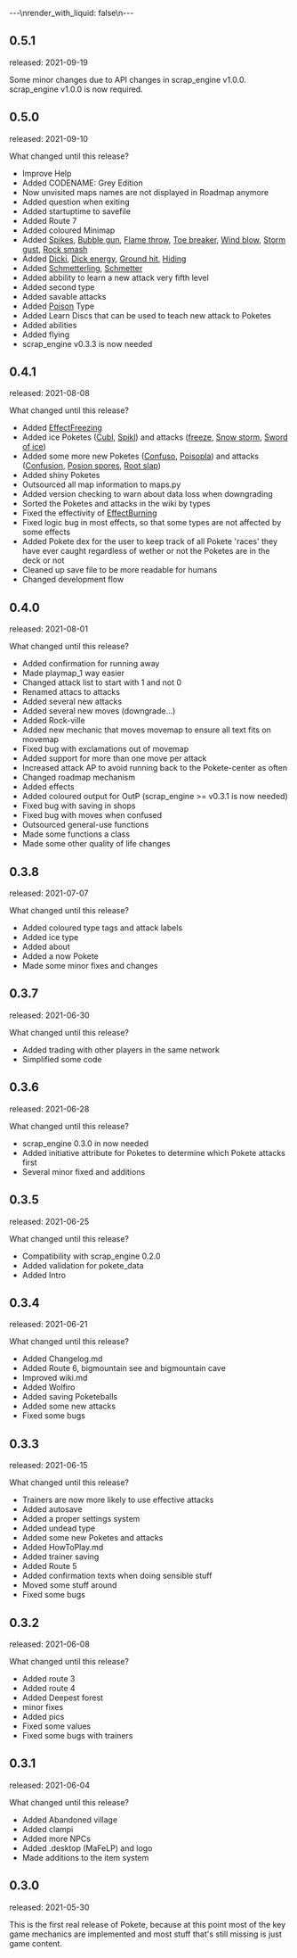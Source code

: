 ---\nrender_with_liquid: false\n---
<h2 id="051">0.5.1</h2>
<p>released: 2021-09-19</p>
<p>Some minor changes due to API changes in scrap_engine v1.0.0. scrap_engine v1.0.0 is now required.</p>
<h2 id="050">0.5.0</h2>
<p>released: 2021-09-10</p>
<p>What changed until this release?</p>
<ul>
<li>Improve Help</li>
<li>Added CODENAME: Grey Edition</li>
<li>Now unvisited maps names are not displayed in Roadmap anymore</li>
<li>Added question when exiting</li>
<li>Added startuptime to savefile</li>
<li>Added Route 7</li>
<li>Added coloured Minimap</li>
<li>Added <a href="wiki.md#spikes">Spikes</a>, <a href="wiki.md#bubble-gun">Bubble gun</a>, <a href="wiki.md#flame-throw">Flame throw</a>, <a href="wiki.md#toe-breaker">Toe breaker</a>, <a href="wiki.md#wind-blow">Wind blow</a>, <a href="wiki.md#storm-gust">Storm gust</a>, <a href="wiki.md#rock-smash">Rock smash</a></li>
<li>Added <a href="wiki.md#dicki">Dicki</a>, <a href="wiki.md#dick-energy">Dick energy</a>, <a href="wiki.md#ground-hit">Ground hit</a>, <a href="wiki.md#hiding">Hiding</a></li>
<li>Added <a href="wiki.md#Schmetterling">Schmetterling</a>, <a href="wiki.md#schmetter">Schmetter</a></li>
<li>Added abbility to learn a new attack very fifth level</li>
<li>Added second type</li>
<li>Added savable attacks</li>
<li>Added <a href="wiki.md#types">Poison</a> Type</li>
<li>Added Learn Discs that can be used to teach new attack to Poketes</li>
<li>Added abilities</li>
<li>Added flying</li>
<li>scrap_engine v0.3.3 is now needed</li>
</ul>
<h2 id="041">0.4.1</h2>
<p>released: 2021-08-08</p>
<p>What changed until this release?</p>
<ul>
<li>Added <a href="wiki.md#freezing">EffectFreezing</a></li>
<li>Added ice Poketes (<a href="wiki.md#cubl">Cubl</a>, <a href="wiki.md#spikl">Spikl</a>) and attacks (<a href="wiki.md#freeze">freeze</a>, <a href="wiki.md#snow-storm">Snow storm</a>, <a href="wiki.md#sword-of-ice">Sword of ice</a>)</li>
<li>Added some more new Poketes (<a href="wiki.md#confuso">Confuso</a>, <a href="wiki.md#poisopla">Poisopla</a>) and attacks (<a href="wiki.md#confusion">Confusion</a>, <a href="wiki.md#poison-spores">Posion spores</a>, <a href="wiki.md#root-slap">Root slap</a>)</li>
<li>Added shiny Poketes</li>
<li>Outsourced all map information to maps.py</li>
<li>Added version checking to warn about data loss when downgrading</li>
<li>Sorted the Poketes and attacks in the wiki by types</li>
<li>Fixed the effectivity of <a href="wiki.md#burning">EffectBurning</a></li>
<li>Fixed logic bug in most effects, so that some types are not affected by some effects</li>
<li>Added Pokete dex for the user to keep track of all Pokete 'races' they have ever caught regardless of wether or not the Poketes are in the deck or not</li>
<li>Cleaned up save file to be more readable for humans</li>
<li>Changed development flow</li>
</ul>
<h2 id="040">0.4.0</h2>
<p>released: 2021-08-01</p>
<p>What changed until this release?</p>
<ul>
<li>Added confirmation for running away</li>
<li>Made playmap_1 way easier</li>
<li>Changed attack list to start with 1 and not 0</li>
<li>Renamed attacs to attacks</li>
<li>Added several new attacks</li>
<li>Added several new moves (downgrade...)</li>
<li>Added Rock-ville</li>
<li>Added new mechanic that moves movemap to ensure all text fits on movemap</li>
<li>Fixed bug with exclamations out of movemap</li>
<li>Added support for more than one move per attack</li>
<li>Increased attack AP to avoid running back to the Pokete-center as often</li>
<li>Changed roadmap mechanism</li>
<li>Added effects</li>
<li>Added coloured output for OutP (scrap_engine &gt;= v0.3.1 is now needed)</li>
<li>Fixed bug with saving in shops</li>
<li>Fixed bug with moves when confused</li>
<li>Outsourced general-use functions</li>
<li>Made some functions a class</li>
<li>Made some other quality of life changes</li>
</ul>
<h2 id="038">0.3.8</h2>
<p>released: 2021-07-07</p>
<p>What changed until this release?</p>
<ul>
<li>Added coloured type tags and attack labels</li>
<li>Added ice type</li>
<li>Added about</li>
<li>Added a now Pokete</li>
<li>Made some minor fixes and changes</li>
</ul>
<h2 id="037">0.3.7</h2>
<p>released: 2021-06-30</p>
<p>What changed until this release?</p>
<ul>
<li>Added trading with other players in the same network</li>
<li>Simplified some code</li>
</ul>
<h2 id="036">0.3.6</h2>
<p>released: 2021-06-28</p>
<p>What changed until this release?</p>
<ul>
<li>scrap_engine 0.3.0 in now needed</li>
<li>Added initiative attribute for Poketes to determine which Pokete attacks first</li>
<li>Several minor fixed and additions</li>
</ul>
<h2 id="035">0.3.5</h2>
<p>released: 2021-06-25</p>
<p>What changed until this release?</p>
<ul>
<li>Compatibility with scrap_engine 0.2.0</li>
<li>Added validation for pokete_data</li>
<li>Added Intro</li>
</ul>
<h2 id="034">0.3.4</h2>
<p>released: 2021-06-21</p>
<p>What changed until this release?</p>
<ul>
<li>Added Changelog.md</li>
<li>Added Route 6, bigmountain see and bigmountain cave</li>
<li>Improved wiki.md</li>
<li>Added Wolfiro</li>
<li>Added saving Poketeballs</li>
<li>Added some new attacks</li>
<li>Fixed some bugs</li>
</ul>
<h2 id="033">0.3.3</h2>
<p>released: 2021-06-15</p>
<p>What changed until this release?</p>
<ul>
<li>Trainers are now more likely to use effective attacks</li>
<li>Added autosave</li>
<li>Added a proper settings system</li>
<li>Added undead type</li>
<li>Added some new Poketes and attacks</li>
<li>Added HowToPlay.md</li>
<li>Added trainer saving</li>
<li>Added Route 5</li>
<li>Added confirmation texts when doing sensible stuff</li>
<li>Moved some stuff around</li>
<li>Fixed some bugs</li>
</ul>
<h2 id="032">0.3.2</h2>
<p>released: 2021-06-08</p>
<p>What changed until this release?</p>
<ul>
<li>Added route 3</li>
<li>Added route 4</li>
<li>Added Deepest forest</li>
<li>minor fixes</li>
<li>Added pics</li>
<li>Fixed some values</li>
<li>Fixed some bugs with trainers</li>
</ul>
<h2 id="031">0.3.1</h2>
<p>released: 2021-06-04</p>
<p>What changed until this release?</p>
<ul>
<li>Added Abandoned village</li>
<li>Added clampi</li>
<li>Added more NPCs</li>
<li>Added .desktop (MaFeLP) and logo</li>
<li>Made additions to the item system</li>
</ul>
<h2 id="030">0.3.0</h2>
<p>released: 2021-05-30</p>
<p>This is the first real release of Pokete, because at this point most of the key game mechanics are implemented and most stuff that's still missing is just game content.</p>
